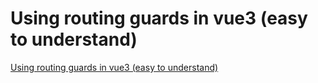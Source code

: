 # Using routing guards in vue3 (easy to understand)
[Using routing guards in vue3 (easy to understand)](https://aiwithcloud.com/2022/09/15/using_routing_guards_in_vue3_easy_to_understand/)